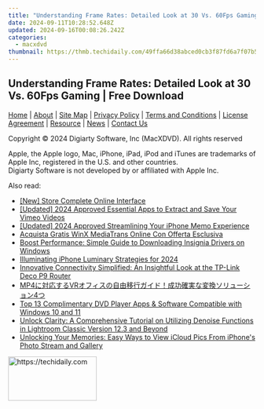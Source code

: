 ```yaml
---
title: "Understanding Frame Rates: Detailed Look at 30 Vs. 60Fps Gaming | Free Download"
date: 2024-09-11T10:28:52.648Z
updated: 2024-09-16T00:08:26.242Z
categories:
  - macxdvd
thumbnail: https://thmb.techidaily.com/49ffa66d38abced0cb3f87fd6a7f07b59b78823dd67224be4906012f3135d98a.jpg
---
```


## Understanding Frame Rates: Detailed Look at 30 Vs. 60Fps Gaming | Free Download

[Home](https://tools.techidaily.com/macxdvd/products/) | [About](https://tools.techidaily.com/macxdvd/products/) | [Site Map](https://tools.techidaily.com/macxdvd/products/) | [Privacy Policy](https://tools.techidaily.com/macxdvd/products/) | [Terms and Conditions](https://tools.techidaily.com/macxdvd/products/) | [License Agreement](https://tools.techidaily.com/macxdvd/products/) | [Resource](https://tools.techidaily.com/macxdvd/products/) | [News](https://tools.techidaily.com/macxdvd/products/) | [Contact Us](https://tools.techidaily.com/macxdvd/products/)

Copyright © 2024 Digiarty Software, Inc (MacXDVD). All rights reserved

Apple, the Apple logo, Mac, iPhone, iPad, iPod and iTunes are trademarks of Apple Inc, registered in the U.S. and other countries.  
Digiarty Software is not developed by or affiliated with Apple Inc.

<ins class="adsbygoogle"
     style="display:block"
     data-ad-format="autorelaxed"
     data-ad-client="ca-pub-7571918770474297"
     data-ad-slot="1223367746"></ins>

<ins class="adsbygoogle"
     style="display:block"
     data-ad-client="ca-pub-7571918770474297"
     data-ad-slot="8358498916"
     data-ad-format="auto"
     data-full-width-responsive="true"></ins>

<span class="atpl-alsoreadstyle">Also read:</span>
<div><ul>
<li><a href="https://screen-sharing-recording.techidaily.com/new-store-complete-online-interface/"><u>[New] Store Complete Online Interface</u></a></li>
<li><a href="https://vimeo-videos.techidaily.com/updated-2024-approved-essential-apps-to-extract-and-save-your-vimeo-videos/"><u>[Updated] 2024 Approved Essential Apps to Extract and Save Your Vimeo Videos</u></a></li>
<li><a href="https://screen-recording.techidaily.com/updated-2024-approved-streamlining-your-iphone-memo-experience/"><u>[Updated] 2024 Approved Streamlining Your iPhone Memo Experience</u></a></li>
<li><a href="https://discover-cloud.techidaily.com/acquista-gratis-winx-mediatrans-online-con-offerta-esclusiva/"><u>Acquista Gratis WinX MediaTrans Online Con Offerta Esclusiva</u></a></li>
<li><a href="https://driver-download.techidaily.com/boost-performance-simple-guide-to-downloading-insignia-drivers-on-windows/"><u>Boost Performance: Simple Guide to Downloading Insignia Drivers on Windows</u></a></li>
<li><a href="https://some-techniques.techidaily.com/illuminating-iphone-luminary-strategies-for-2024/"><u>Illuminating iPhone Luminary Strategies for 2024</u></a></li>
<li><a href="https://buynow-tips.techidaily.com/innovative-connectivity-simplified-an-insightful-look-at-the-tp-link-deco-p9-router/"><u>Innovative Connectivity Simplified: An Insightful Look at the TP-Link Deco P9 Router</u></a></li>
<li><a href="https://discover-cloud.techidaily.com/mp4vr4/"><u>MP4に対応するVRオフィスの自由移行ガイド！成功確実な変換ソリューション4つ</u></a></li>
<li><a href="https://discover-cloud.techidaily.com/top-13-complimentary-dvd-player-apps-and-software-compatible-with-windows-10-and-11/"><u>Top 13 Complimentary DVD Player Apps & Software Compatible with Windows 10 and 11</u></a></li>
<li><a href="https://discover-cloud.techidaily.com/unlock-clarity-a-comprehensive-tutorial-on-utilizing-denoise-functions-in-lightroom-classic-version-123-and-beyond/"><u>Unlock Clarity: A Comprehensive Tutorial on Utilizing Denoise Functions in Lightroom Classic Version 12.3 and Beyond</u></a></li>
<li><a href="https://os-tips.techidaily.com/unlocking-your-memories-easy-ways-to-view-icloud-pics-from-iphones-photo-stream-and-gallery/"><u>Unlocking Your Memories: Easy Ways to View iCloud Pics From iPhone's Photo Stream and Gallery</u></a></li>
</ul></div>

<!-- affiliate ads begin -->
<a href="https://25home.pxf.io/c/5597632/2123470/16836" target="_top" id="2123470">
  <img src="//a.impactradius-go.com/display-ad/16836-2123470" border="0" alt="https://techidaily.com" width="180" height="90"/>
</a>
<img height="0" width="0" src="https://25home.pxf.io/i/5597632/2123470/16836" style="position:absolute;visibility:hidden;" border="0" />
<!-- affiliate ads end -->

